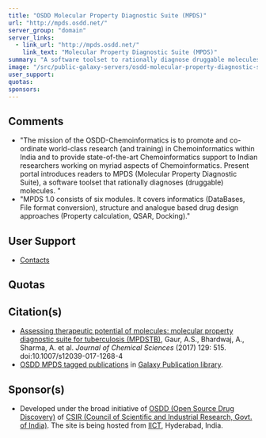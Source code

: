 ```yaml
---
title: "OSDD Molecular Property Diagnostic Suite (MPDS)"
url: "http://mpds.osdd.net/"
server_group: "domain"
server_links: 
  - link_url: "http://mpds.osdd.net/"
    link_text: "Molecular Property Diagnostic Suite (MPDS)"
summary: "A software toolset to rationally diagnose druggable molecules."
image: "/src/public-galaxy-servers/osdd-molecular-property-diagnostic-suite-mpds/osdd-mpds.png"
user_support: 
quotas: 
sponsors: 
---
```


## Comments

* "The mission of the OSDD-Chemoinformatics is to promote and co-ordinate world-class research (and training) in Chemoinformatics within India and to provide state-of-the-art Chemoinformatics support to Indian researchers working on myriad aspects of Chemoinformatics. Present portal introduces readers to MPDS (Molecular Property Diagnostic Suite), a software toolset that rationally diagnoses (druggable) molecules. "
* "MPDS 1.0 consists of six modules. It covers informatics (DataBases, File format conversion), structure and analogue based drug design approaches (Property calculation, QSAR, Docking)."

## User Support

* [Contacts](http://mpds.osdd.net/galaxy/static/contact.htm)

## Quotas

## Citation(s)

* [Assessing therapeutic potential of molecules: molecular property diagnostic suite for tuberculosis (MPDSTB)](https://doi.org/10.1007/s12039-017-1268-4), Gaur, A.S., Bhardwaj, A., Sharma, A. et al. *Journal of Chemical Sciences* (2017) 129: 515. doi:10.1007/s12039-017-1268-4
* [OSDD MPDS tagged publications](https://www.zotero.org/groups/1732893/galaxy/items/tag/%3EOSDD%20MPDS) in [Galaxy Publication library](/src/publication-library/index.md).


## Sponsor(s)

* Developed under the broad initiative of [OSDD (Open Source Drug Discovery)](http://www.osdd.net/) of [CSIR (Council of Scientific and Industrial Research, Govt. of India)](http://www.csir.res.in/home.asp). The site is being hosted from [IICT](http://www.iictindia.org/), Hyderabad, India.
